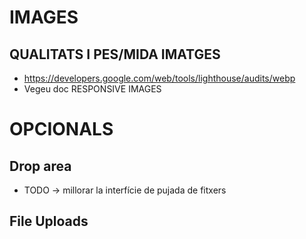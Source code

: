 # IMAGES

## QUALITATS I PES/MIDA IMATGES

- https://developers.google.com/web/tools/lighthouse/audits/webp
- Vegeu doc RESPONSIVE IMAGES

# OPCIONALS

## Drop area
- TODO -> millorar la interfície de pujada de fitxers

## File Uploads
